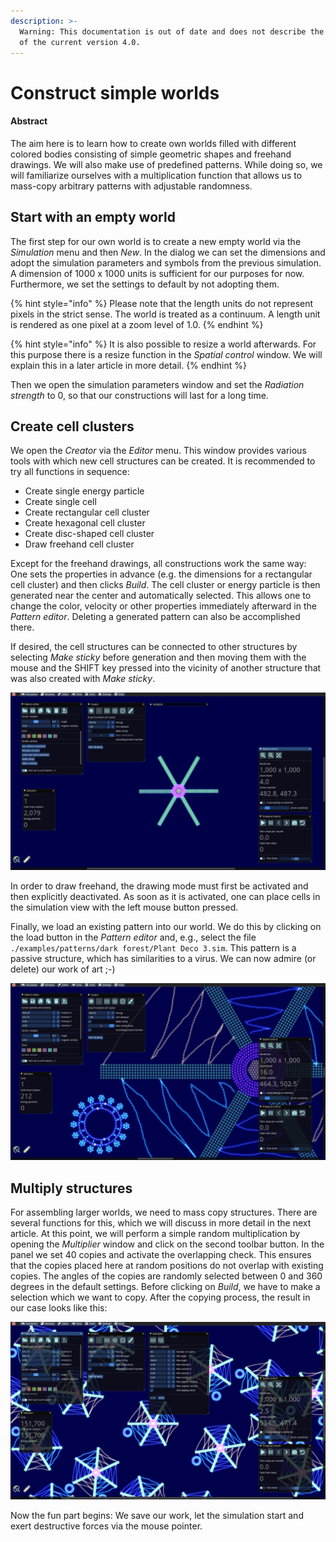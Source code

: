 ```yaml
---
description: >-
  Warning: This documentation is out of date and does not describe the behavior
  of the current version 4.0.
---
```


# Construct simple worlds

#### Abstract

The aim here is to learn how to create own worlds filled with different colored bodies consisting of simple geometric shapes and freehand drawings. We will also make use of predefined patterns. While doing so, we will familiarize ourselves with a multiplication function that allows us to mass-copy arbitrary patterns with adjustable randomness.

## Start with an empty world

The first step for our own world is to create a new empty world via the _Simulation_ menu and then _New_. In the dialog we can set the dimensions and adopt the simulation parameters and symbols from the previous simulation. A dimension of 1000 x 1000 units is sufficient for our purposes for now. Furthermore, we set the settings to default by not adopting them.

{% hint style="info" %}
Please note that the length units do not represent pixels in the strict sense. The world is treated as a continuum. A length unit is rendered as one pixel at a zoom level of 1.0.
{% endhint %}

{% hint style="info" %}
It is also possible to resize a world afterwards. For this purpose there is a resize function in the _Spatial control_ window. We will explain this in a later article in more detail.
{% endhint %}

Then we open the simulation parameters window and set the _Radiation strength_ to 0, so that our constructions will last for a long time.

## Create cell clusters

We open the _Creator_ via the _Editor_ menu. This window provides various tools with which new cell structures can be created. It is recommended to try all functions in sequence:

* Create single energy particle
* Create single cell
* Create rectangular cell cluster
* Create hexagonal cell cluster
* Create disc-shaped cell cluster
* Draw freehand cell cluster

Except for the freehand drawings, all constructions work the same way: One sets the properties in advance (e.g. the dimensions for a rectangular cell cluster) and then clicks _Build_. The cell cluster or energy particle is then generated near the center and automatically selected. This allows one to change the color, velocity or other properties immediately afterward in the _Pattern editor_. Deleting a generated pattern can also be accomplished there.

If desired, the cell structures can be connected to other structures by selecting _Make sticky_ before generation and then moving them with the mouse and the SHIFT key pressed into the vicinity of another structure that was also created with _Make sticky_.

![Some geometric primitives](<../.gitbook/assets/geometric primitives.png>)

In order to draw freehand, the drawing mode must first be activated and then explicitly deactivated. As soon as it is activated, one can place cells in the simulation view with the left mouse button pressed.

Finally, we load an existing pattern into our world. We do this by clicking on the load button in the _Pattern editor_ and, e.g., select the file `./examples/patterns/dark forest/Plant Deco 3.sim`. This pattern is a passive structure, which has similarities to a virus. We can now admire (or delete) our work of art ;-)

![Freehand drawing](<../.gitbook/assets/freehand drawing.png>)





## Multiply structures

For assembling larger worlds, we need to mass copy structures. There are several functions for this, which we will discuss in more detail in the next article. At this point, we will perform a simple random multiplication by opening the _Multiplier_ window and click on the second toolbar button. In the panel we set 40 copies and activate the overlapping check. This ensures that the copies placed here at random positions do not overlap with existing copies. The angles of the copies are randomly selected between 0 and 360 degrees in the default settings. Before clicking on _Build_, we have to make a selection which we want to copy. After the copying process, the result in our case looks like this:

![Copies at random positions and angles](../.gitbook/assets/duplication.png)

Now the fun part begins: We save our work, let the simulation start and exert destructive forces via the mouse pointer.
